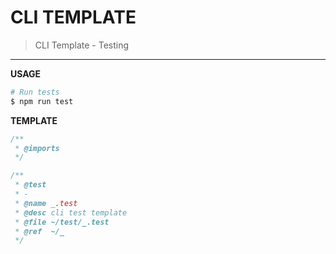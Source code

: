 # CLI TEMPLATE

> CLI Template - Testing

---

__USAGE__

```bash
# Run tests
$ npm run test
```

__TEMPLATE__

```js
/**
 * @imports
 */

/**
 * @test
 * -
 * @name _.test
 * @desc cli test template
 * @file ~/test/_.test
 * @ref  ~/_
 */
```

